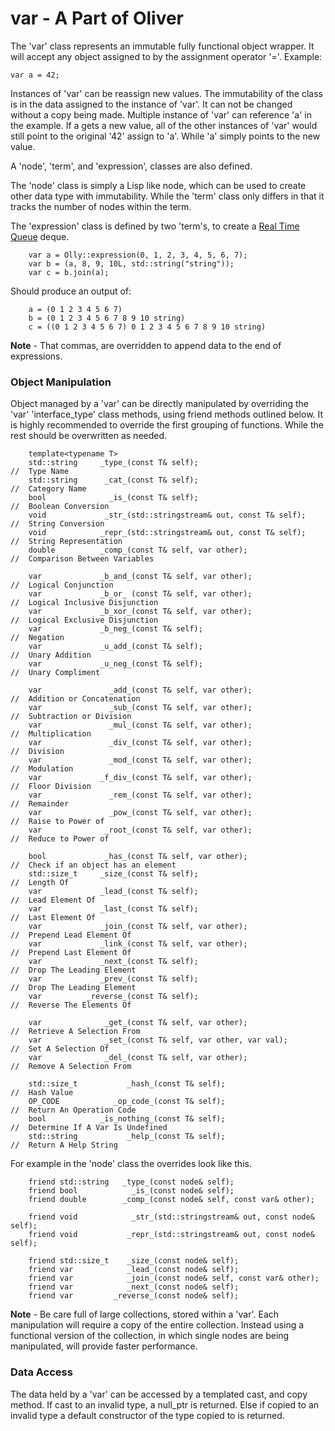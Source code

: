 # var - A Part of Oliver

The 'var' class represents an immutable fully functional object wrapper. It will accept any object assigned to by the assignment operator '='. Example: 
```
var a = 42;
```
Instances of 'var' can be reassign new values.  The immutability of the class is in the data assigned to the instance of 'var'.  It can not be changed without a copy being made.  Multiple instance of 'var' can reference 'a' in the example.  If a gets a new value, all of the other instances of 'var' would still point to the original '42' assign to 'a'.  While 'a' simply points to the new value.

A 'node', 'term', and 'expression', classes are also defined.  

The 'node' class is simply a Lisp like node, which can be used to create other data type with immutability.  While the 'term' class only differs in that it tracks the number of nodes within the term. 

The 'expression' class is defined by two 'term's, to create a [Real Time Queue](https://en.wikipedia.org/wiki/Real-time_queue) deque.   
```
    var a = Olly::expression(0, 1, 2, 3, 4, 5, 6, 7);
    var b = (a, 8, 9, 10L, std::string("string"));
    var c = b.join(a);
```
Should produce an output of:
```
    a = (0 1 2 3 4 5 6 7)
    b = (0 1 2 3 4 5 6 7 8 9 10 string)
    c = ((0 1 2 3 4 5 6 7) 0 1 2 3 4 5 6 7 8 9 10 string)
```
**Note** - That commas, are overridden to append data to the end of expressions.

### Object Manipulation

Object managed by a 'var' can be directly manipulated by overriding the 'var' 'interface_type' class methods, using friend methods outlined below.  It is highly recommended to override the first grouping of functions.  While the rest should be overwritten as needed.  
```
    template<typename T>            
    std::string     _type_(const T& self);                              //  Type Name          
    std::string      _cat_(const T& self);                              //  Category Name  
    bool              _is_(const T& self);                              //  Boolean Conversion  
    void             _str_(std::stringstream& out, const T& self);      //  String Conversion  
    void            _repr_(std::stringstream& out, const T& self);      //  String Representation  
    double          _comp_(const T& self, var other);                   //  Comparison Between Variables  

    var             _b_and_(const T& self, var other);                  //  Logical Conjunction  
    var             _b_or_ (const T& self, var other);                  //  Logical Inclusive Disjunction  
    var             _b_xor_(const T& self, var other);                  //  Logical Exclusive Disjunction  
    var             _b_neg_(const T& self);                             //  Negation  
    var             _u_add_(const T& self);                             //  Unary Addition  
    var             _u_neg_(const T& self);                             //  Unary Compliment  

    var               _add_(const T& self, var other);                  //  Addition or Concatenation  
    var               _sub_(const T& self, var other);                  //  Subtraction or Division  
    var               _mul_(const T& self, var other);                  //  Multiplication  
    var               _div_(const T& self, var other);                  //  Division  
    var               _mod_(const T& self, var other);                  //  Modulation  
    var             _f_div_(const T& self, var other);                  //  Floor Division  
    var               _rem_(const T& self, var other);                  //  Remainder                         
    var               _pow_(const T& self, var other);                  //  Raise to Power of  
    var              _root_(const T& self, var other);                  //  Reduce to Power of  

    bool             _has_(const T& self, var other);                   //  Check if an object has an element  
    std::size_t     _size_(const T& self);                              //  Length Of  
    var             _lead_(const T& self);                              //  Lead Element Of  
    var             _last_(const T& self);                              //  Last Element Of  
    var             _join_(const T& self, var other);                   //  Prepend Lead Element Of  
    var             _link_(const T& self, var other);                   //  Prepend Last Element Of  
    var             _next_(const T& self);                              //  Drop The Leading Element  
    var             _prev_(const T& self);                              //  Drop The Leading Element  
    var          _reverse_(const T& self);                              //  Reverse The Elements Of  

    var              _get_(const T& self, var other);                   //  Retrieve A Selection From  
    var              _set_(const T& self, var other, var val);          //  Set A Selection Of  
    var              _del_(const T& self, var other);                   //  Remove A Selection From  

    std::size_t           _hash_(const T& self);                        //  Hash Value  
    OP_CODE            _op_code_(const T& self);                        //  Return An Operation Code 
    bool            _is_nothing_(const T& self);                        //  Determine If A Var Is Undefined 
    std::string           _help_(const T& self);                        //  Return A Help String 
```
For example in the 'node' class the overrides look like this.
```
    friend std::string   _type_(const node& self);
    friend bool            _is_(const node& self);
    friend double        _comp_(const node& self, const var& other);

    friend void            _str_(std::stringstream& out, const node& self);
    friend void           _repr_(std::stringstream& out, const node& self);

    friend std::size_t    _size_(const node& self);
    friend var            _lead_(const node& self);
    friend var            _join_(const node& self, const var& other);
    friend var            _next_(const node& self);
    friend var         _reverse_(const node& self);
```
**Note** - Be care full of large collections, stored within a 'var'.  Each manipulation will require a copy of the entire collection.  Instead using a functional version of the collection, in which single nodes are being manipulated, will provide faster performance. 

### Data Access
The data held by a 'var' can be accessed by a templated cast, and copy method.  If cast to an invalid type, a null_ptr is returned.  Else if copied to an invalid type a default constructor of the type copied to is returned.   
